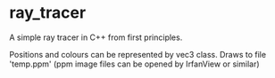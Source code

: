 # ray_tracer
A simple ray tracer in C++ from first principles.

Positions and colours can be represented by vec3 class.
Draws to file 'temp.ppm' (ppm image files can be opened by IrfanView or similar)
